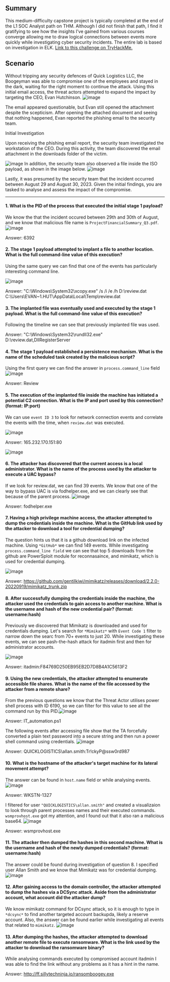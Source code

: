 ## Summary 

This medium-difficulty capstone project is typically completed at the end of the L1 SOC Analyst path on THM. Although I did not finish that path, I find it gratifying to see how the insights I’ve gained from various courses converge allowing me to draw logical connections between events more quickly while investigating cyber security incidents. The entire lab is based on investigation in ELK. <a href="https://tryhackme.com/room/boogeyman3" target="_blank" rel="noopener noreferrer">Link to this challenge on TryHackMe.</a>

## Scenario

Without tripping any security defences of Quick Logistics LLC, the Boogeyman was able to compromise one of the employees and stayed in the dark, waiting for the right moment to continue the attack. Using this initial email access, the threat actors attempted to expand the impact by targeting the CEO, Evan Hutchinson. 
![image](https://github.com/user-attachments/assets/631193b7-4b0f-435d-80e0-d63dd02f9a30)

The email appeared questionable, but Evan still opened the attachment despite the scepticism. After opening the attached document and seeing that nothing happened, Evan reported the phishing email to the security team.

Initial Investigation

Upon receiving the phishing email report, the security team investigated the workstation of the CEO. During this activity, the team discovered the email attachment in the downloads folder of the victim.

![image](https://github.com/user-attachments/assets/3794c48f-1ae5-48a6-b54a-e8c475ab9df7)
In addition, the security team also observed a file inside the ISO payload, as shown in the image below.
![image](https://github.com/user-attachments/assets/f3be4152-5bf0-4225-906a-fc01371a0b36)

Lastly, it was presumed by the security team that the incident occurred between August 29 and August 30, 2023. Given the initial findings, you are tasked to analyse and assess the impact of the compromise.

---

#### 1. What is the PID of the process that executed the initial stage 1 payload?

We know the that the incident occured between 29th and 30th of August, and we know that malicious file name is `ProjectFinancialSummary_Q3.pdf`. 
![image](https://github.com/user-attachments/assets/86690089-b95e-44a3-8c87-cb6618be09aa)

Answer: 6392

#### 2. The stage 1 payload attempted to implant a file to another location. What is the full command-line value of this execution?

Using the same query we can find that one of the events has particularly interesting command line.

![image](https://github.com/user-attachments/assets/cb8da41a-25d2-46db-9689-0d8ac42f924c)

Answer: "C:\Windows\System32\xcopy.exe" /s /i /e /h D:\review.dat C:\Users\EVAN~1.HUT\AppData\Local\Temp\review.dat

#### 3. The implanted file was eventually used and executed by the stage 1 payload. What is the full command-line value of this execution?

Following the timeline we can see that previously implanted file was used.

Answer: "C:\Windows\System32\rundll32.exe" D:\review.dat,DllRegisterServer

#### 4. The stage 1 payload established a persistence mechanism. What is the name of the scheduled task created by the malicious script?

Using the first query we can find the answer in `process.command_line` field![image](https://github.com/user-attachments/assets/4643df1f-d0f5-4302-8d38-f06d98aabfb8)

Answer: Review

#### 5. The execution of the implanted file inside the machine has initiated a potential C2 connection. What is the IP and port used by this connection? (format: IP:port)

We can use `event ID 3` to look for network connection events and correlate the events with the time, when `review.dat` was executed.

![image](https://github.com/user-attachments/assets/e0eb6ac9-4387-46bf-ae09-f27560d73620)

Answer: 165.232.170.151:80

![image](https://github.com/user-attachments/assets/70f428c3-252f-4370-8ad4-cb25c8ff67b7)

#### 6. The attacker has discovered that the current access is a local administrator. What is the name of the process used by the attacker to execute a UAC bypass?

If we look for review.dat, we can find 39 events. We know that one of the way to bypass UAC is via fodhelper.exe, and we can clearly see that because of the parent process.
![image](https://github.com/user-attachments/assets/307c9322-00fb-4acd-ab1d-c7e4aa55c5b6)

Answer: fodhelper.exe

#### 7. Having a high privilege machine access, the attacker attempted to dump the credentials inside the machine. What is the GitHub link used by the attacker to download a tool for credential dumping?

The question hints us that it is a github download link on the infected machine. Using `*GitHub*` we can find 149 events. While investigating `process.command_line field` we can see that top 5 downloads from the github are PowerSploit module for reconnasaince, and mimikatz, which is used for credential dumping.
   
![image](https://github.com/user-attachments/assets/a72ccb8b-25ac-40c5-806f-0dcd8ee50594)

Answer: https://github.com/gentilkiwi/mimikatz/releases/download/2.2.0-20220919/mimikatz_trunk.zip

#### 8. After successfully dumping the credentials inside the machine, the attacker used the credentials to gain access to another machine. What is the username and hash of the new credential pair? (format: username:hash)

Previously we discovered that Mimikatz is downloaded and used for credentials dumping. Let's search for `*Mimikatz*` with `Event Code 1` filter to narrow down the searc from 70+ events to just 20. While investigating these events, we can see pash-the-hash attack for itadmin first and then for administrator accounts.

![image](https://github.com/user-attachments/assets/6ae0c113-ca68-40ba-a9bb-53806d726b39)

Answer: itadmin:F84769D250EB95EB2D7D8B4A1C5613F2

#### 9. Using the new credentials, the attacker attempted to enumerate accessible file shares. What is the name of the file accessed by the attacker from a remote share?

From the previous questions we know that the Threat Actor utilises power shell process with ID 6190, so we can filter for this value to see all the command run by this PID.![image](https://github.com/user-attachments/assets/1a7edf78-49dc-48bc-9f6c-fa8a1c5331b1)

Answer: IT_automation.ps1

The following events after accessing file show that the TA forcefully converted a plain text password into a secure string and then run a power shell command using credentials.
![image](https://github.com/user-attachments/assets/7ab645e4-4e76-49da-bd35-fe5db52aad75)

Answer: QUICKLOGISTICS\allan.smith:Tr!ckyP@ssw0rd987

#### 10. What is the hostname of the attacker's target machine for its lateral movement attempt?
The answer can be found in `host.name` field or while analysing events.
![image](https://github.com/user-attachments/assets/9ec0cfee-b36c-4609-a74d-e0cb68c33a59)

Answer: WKSTN-1327

I filtered for user `"QUICKLOGISTICS\allan.smith"` and created a visualizaion to look through parent processes names and their executed commands. `wsmprovhost.exe` got my attention, and I found out that it also ran a malicious base64.
![image](https://github.com/user-attachments/assets/c452dcad-c316-4ddb-a019-cd981da8b34d)

Answer: wsmprovhost.exe 

#### 11. The attacker then dumped the hashes in this second machine. What is the username and hash of the newly dumped credentials? (format: username:hash)

The answer could be found during investigation of question 8. I specified user Allan Smith and we know that Mimikatz was for credential dumping.
![image](https://github.com/user-attachments/assets/6f8a2294-60da-4b5c-b28b-276570bd0b15)

#### 12. After gaining access to the domain controller, the attacker attempted to dump the hashes via a DCSync attack. Aside from the administrator account, what account did the attacker dump?
We know mimikatz command for DCsync attack, so it is enough to type in `*dcsync*` to find another targeted account backupda, likely a reserve account. Also, the answer can be found earlier while investigating all events that related to `mimikatz`.
![image](https://github.com/user-attachments/assets/b0069be0-bc7b-49f8-ab44-f8581b889d6c)

#### 13. After dumping the hashes, the attacker attempted to download another remote file to execute ransomware. What is the link used by the attacker to download the ransomware binary?

While analysing commands executed by compromised account itadmin I was able to find the link without any problems as it has a hint in the name.

Answer: http://ff.sillytechninja.io/ransomboogey.exe


